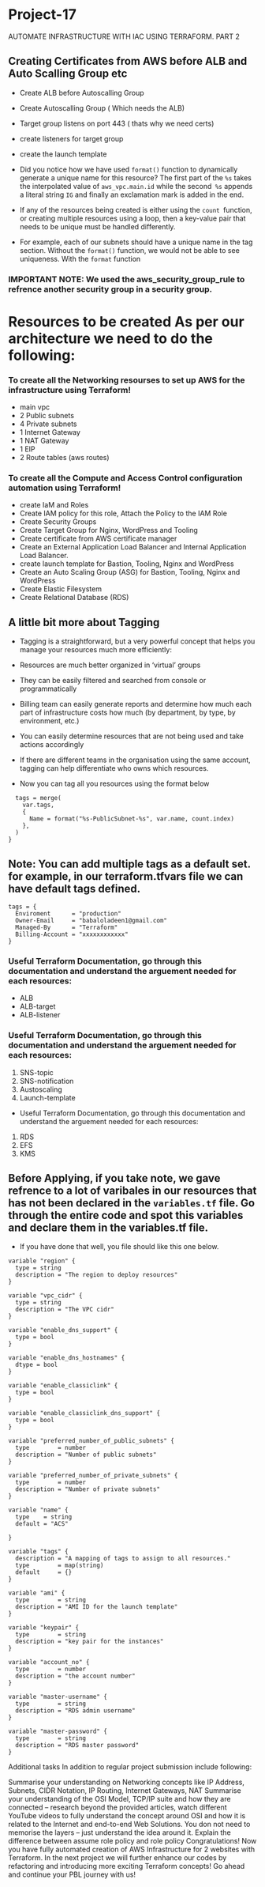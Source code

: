 # Project-17
AUTOMATE INFRASTRUCTURE WITH IAC USING TERRAFORM. PART 2

## Creating Certificates from AWS before ALB and Auto Scalling Group etc

- Create ALB before Autoscalling Group
- Create Autoscalling Group ( Which needs the ALB)
- Target group listens on port 443 ( thats why we need certs)
- create listeners for target group
- create the launch template


- Did you notice how we have used `format()` function to dynamically generate a unique name for this resource? The first part of the `%s` takes the interpolated value of `aws_vpc.main.id` while the second` %s` appends a literal string `IG` and finally an exclamation mark is added in the end.

- If any of the resources being created is either using the `count `function, or creating multiple resources using a loop, then a key-value pair that needs to be unique must be handled differently.

- For example, each of our subnets should have a unique name in the tag section. Without the `format()` function, we would not be able to see uniqueness. With the `format` function

### IMPORTANT NOTE: We used the aws_security_group_rule to refrence another security group in a security group.




# Resources to be created As per our architecture we need to do the following:
### To create all the Networking resourses to set up AWS for the infrastructure using Terraform!
-  main vpc
- 2 Public subnets
- 4 Private subnets
- 1 Internet Gateway
- 1 NAT Gateway
- 1 EIP
- 2 Route tables (aws routes)

### To create all the Compute and Access Control configuration automation using Terraform!

- create IaM and Roles
- Create IAM policy for this role, Attach the Policy to the IAM Role
- Create Security Groups
- Create Target Group for Nginx, WordPress and Tooling
- Create certificate from AWS certificate manager
- Create an External Application Load Balancer and Internal Application Load Balancer.
- create launch template for Bastion, Tooling, Nginx and WordPress
- Create an Auto Scaling Group (ASG) for Bastion, Tooling, Nginx and WordPress
- Create Elastic Filesystem
- Create Relational Database (RDS)

## A little bit more about Tagging
- Tagging is a straightforward, but a very powerful concept that helps you manage your resources much more efficiently:

- Resources are much better organized in ‘virtual’ groups
- They can be easily filtered and searched from console or programmatically
- Billing team can easily generate reports and determine how much each part of infrastructure costs how much (by department, by type, by environment, etc.)
- You can easily determine resources that are not being used and take actions accordingly
- If there are different teams in the organisation using the same account, tagging can help differentiate who owns which resources.


- Now you can tag all you resources using the format below

```
  tags = merge(
    var.tags,
    {
      Name = format("%s-PublicSubnet-%s", var.name, count.index)
    },
  )
}
  ``` 

## Note: You can add multiple tags as a default set. for example, in our terraform.tfvars file we can have default tags defined.

```
tags = {
  Enviroment      = "production" 
  Owner-Email     = "babaloladeen1@gmail.com"
  Managed-By      = "Terraform"
  Billing-Account = "xxxxxxxxxxxx"
}
 ``` 

 ### Useful Terraform Documentation, go through this documentation and understand the arguement needed for each resources:

- ALB
- ALB-target
- ALB-listener

### Useful Terraform Documentation, go through this documentation and understand the arguement needed for each resources:

1. SNS-topic
2. SNS-notification
3. Austoscaling
4. Launch-template

- Useful Terraform Documentation, go through this documentation and understand the arguement needed for each resources:

1. RDS
2. EFS
3. KMS


## Before Applying, if you take note, we gave refrence to a lot of varibales in our resources that has not been declared in the `variables.tf` file. Go through the entire code and spot this variables and declare them in the variables.tf file.

- If you have done that well, you file should like this one below.
``` 
variable "region" {
  type = string
  description = "The region to deploy resources"
}

variable "vpc_cidr" {
  type = string
  description = "The VPC cidr"
}

variable "enable_dns_support" {
  type = bool
}

variable "enable_dns_hostnames" {
  dtype = bool
}

variable "enable_classiclink" {
  type = bool
}

variable "enable_classiclink_dns_support" {
  type = bool
}

variable "preferred_number_of_public_subnets" {
  type        = number
  description = "Number of public subnets"
}

variable "preferred_number_of_private_subnets" {
  type        = number
  description = "Number of private subnets"
}

variable "name" {
  type    = string
  default = "ACS"

}

variable "tags" {
  description = "A mapping of tags to assign to all resources."
  type        = map(string)
  default     = {}
}

variable "ami" {
  type        = string
  description = "AMI ID for the launch template"
}

variable "keypair" {
  type        = string
  description = "key pair for the instances"
}

variable "account_no" {
  type        = number
  description = "the account number"
}

variable "master-username" {
  type        = string
  description = "RDS admin username"
}

variable "master-password" {
  type        = string
  description = "RDS master password"
}

```



Additional tasks
In addition to regular project submission include following:

Summarise your understanding on Networking concepts like IP Address, Subnets, CIDR Notation, IP Routing, Internet Gateways, NAT
Summarise your understanding of the OSI Model, TCP/IP suite and how they are connected – research beyond the provided articles, watch different YouTube videos to fully understand the concept around OSI and how it is related to the Internet and end-to-end Web Solutions. You don not need to memorise the layers – just understand the idea around it.
Explain the difference between assume role policy and role policy
Congratulations!
Now you have fully automated creation of AWS Infrastructure for 2 websites with Terraform. In the next project we will further enhance our codes by refactoring and introducing more exciting Terraform concepts! Go ahead and continue your PBL journey with us!
